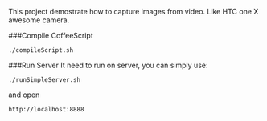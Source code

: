 This project demostrate how to capture images from video. Like HTC one X awesome camera.

###Compile CoffeeScript

    ./compileScript.sh

###Run Server
It need to run on server, you can simply use:

    ./runSimpleServer.sh

and open

    http://localhost:8888
